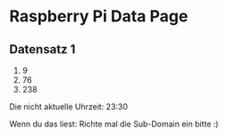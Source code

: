 
# Raspberry Pi Data Page
## Datensatz 1
1. 9
2. 76
3. 238

Die nicht aktuelle Uhrzeit: 23:30

Wenn du das liest: Richte mal die Sub-Domain ein bitte :)
    